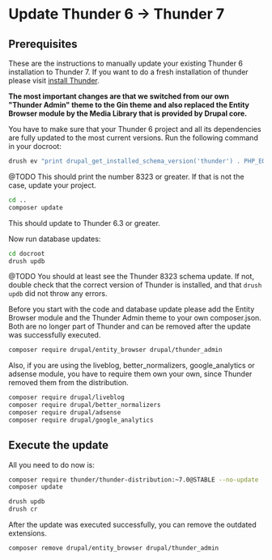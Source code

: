 # Update Thunder 6 -> Thunder 7

## Prerequisites

These are the instructions to manually update your existing Thunder 6 installation to Thunder 7. If
you want to do a fresh installation of thunder please visit [install Thunder](../setup.md#install-thunder).

**The most important changes are that we switched from our own "Thunder Admin" theme to the Gin theme and also replaced
the Entity Browser module by the Media Library that is provided by Drupal core.**

You have to make sure that your Thunder 6 project and all its dependencies are fully updated to the most current
versions. Run the following command in your docroot:

```bash
drush ev "print drupal_get_installed_schema_version('thunder') . PHP_EOL;"
```

@TODO This should print the number 8323 or greater. If that is not the case, update your project.

```bash
cd ..
composer update
```

This should update to Thunder 6.3 or greater.

Now run database updates:

```bash
cd docroot
drush updb
```

@TODO You should at least see the Thunder 8323 schema update. If not, double check that the correct version of Thunder
is installed, and that `drush updb` did not throw any errors.

Before you start with the code and database update please add the Entity Browser module and the Thunder Admin theme to
your own composer.json. Both are no longer part of Thunder and can be removed after the update was successfully
executed.

```bash
composer require drupal/entity_browser drupal/thunder_admin
```

Also, if you are using the liveblog, better_normalizers, google_analytics or adsense module, you have to require them
own your own, since Thunder removed them from the distribution.

```bash
composer require drupal/liveblog
composer require drupal/better_normalizers
composer require drupal/adsense
composer require drupal/google_analytics
```

## Execute the update

All you need to do now is:

```bash
composer require thunder/thunder-distribution:~7.0@STABLE --no-update
composer update

drush updb
drush cr
```

After the update was executed successfully, you can remove the outdated extensions.

```bash
composer remove drupal/entity_browser drupal/thunder_admin
```
